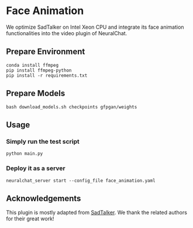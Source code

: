 # Face Animation

We optimize SadTalker on Intel Xeon CPU and integrate its face animation functionalities into the video plugin of NeuralChat.

## Prepare Environment

```
conda install ffmpeg
pip install ffmpeg-python
pip install -r requirements.txt
```

## Prepare Models

```
bash download_models.sh checkpoints gfpgan/weights
```

## Usage

### Simply run the test script
```
python main.py
```

### Deploy it as a server

```
neuralchat_server start --config_file face_animation.yaml
```

## Acknowledgements

This plugin is mostly adapted from [SadTalker](https://github.com/OpenTalker/SadTalker). We thank the related authors for their great work!